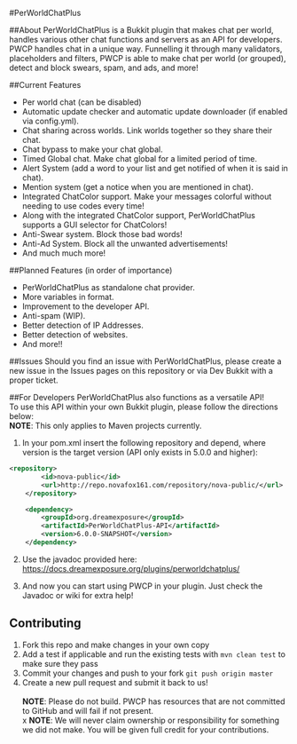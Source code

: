 #PerWorldChatPlus

##About
PerWorldChatPlus is a Bukkit plugin that makes chat per world, handles various other chat functions and servers as an API for developers.
<br>
PWCP handles chat in a unique way. Funnelling it through many validators, placeholders and filters, PWCP is able to make chat per world (or grouped), detect and block swears, spam, and ads, and more!


##Current Features
- Per world chat (can be disabled)
- Automatic update checker and automatic update downloader (if enabled via config.yml).
- Chat sharing across worlds. Link worlds together so they share their chat.
- Chat bypass to make your chat global.
- Timed Global chat. Make chat global for a limited period of time.
- Alert System (add a word to your list and get notified of when it is said in chat).
- Mention system (get a notice when you are mentioned in chat).
- Integrated ChatColor support. Make your messages colorful without needing to use codes every time!
- Along with the integrated ChatColor support, PerWorldChatPlus supports a GUI selector for ChatColors!
- Anti-Swear system. Block those bad words!
- Anti-Ad System. Block all the unwanted advertisements!
- And much much more!

##Planned Features (in order of importance)
- PerWorldChatPlus as standalone chat provider.
- More variables in format.
- Improvement to the developer API.
- Anti-spam (WIP).
- Better detection of IP Addresses.
- Better detection of websites.
- And more!!

##Issues
Should you find an issue with PerWorldChatPlus, please create a new issue in the Issues pages on this repository or via Dev Bukkit with a proper ticket.

##For Developers
PerWorldChatPlus also functions as a versatile API! <br>
To use this API within your own Bukkit plugin, please follow the directions below:
<br> **NOTE**: This only applies to Maven projects currently.
1. In your pom.xml insert the following repository and depend, where version is the target version (API only exists in 5.0.0 and higher):
```xml
<repository>
        <id>nova-public</id>
        <url>http://repo.novafox161.com/repository/nova-public/</url>
    </repository>
```
```xml
    <dependency>
        <groupId>org.dreamexposure</groupId>
        <artifactId>PerWorldChatPlus-API</artifactId>
        <version>6.0.0-SNAPSHOT</version>
    </dependency>
```
2. Use the javadoc provided here: https://docs.dreamexposure.org/plugins/perworldchatplus/

3. And now you can start using PWCP in your plugin. Just check the Javadoc or wiki for extra help!

## Contributing
1. Fork this repo and make changes in your own copy
2. Add a test if applicable and run the existing tests with `mvn clean test` to make sure they pass
3. Commit your changes and push to your fork `git push origin master`
4. Create a new pull request and submit it back to us!
<br> <br>
**NOTE**: Please do not build. PWCP has resources that are not committed to GitHub and will fail if not present.
<br>x
**NOTE**: We will never claim ownership or responsibility for something we did not make. You will be given full credit for your contributions.